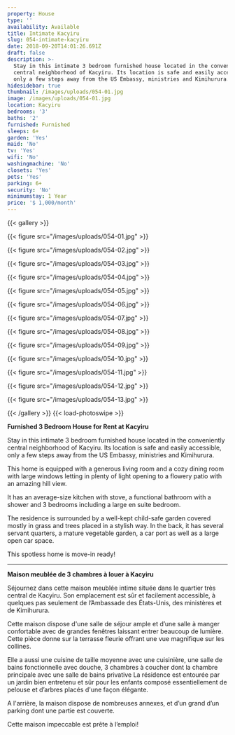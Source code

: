 ```yaml
---
property: House
type: ''
availability: Available
title: Intimate Kacyiru
slug: 054-intimate-kacyiru
date: 2018-09-20T14:01:26.691Z
draft: false
description: >-
  Stay in this intimate 3 bedroom furnished house located in the conveniently
  central neighborhood of Kacyiru. Its location is safe and easily accessible,
  only a few steps away from the US Embassy, ministries and Kimihurura.  
hidesidebar: true
thumbnail: /images/uploads/054-01.jpg
image: /images/uploads/054-01.jpg
location: Kacyiru
bedrooms: '3'
baths: '2'
furnished: Furnished
sleeps: 6+
garden: 'Yes'
maid: 'No'
tv: 'Yes'
wifi: 'No'
washingmachine: 'No'
closets: 'Yes'
pets: 'Yes'
parking: 6+
security: 'No'
minimumstay: 1 Year
price: '$ 1,000/month'
---
```

{{< gallery >}} 

{{< figure src="/images/uploads/054-01.jpg" >}} 

{{< figure src="/images/uploads/054-02.jpg" >}}

 {{< figure src="/images/uploads/054-03.jpg" >}} 

{{< figure src="/images/uploads/054-04.jpg" >}}

{{< figure src="/images/uploads/054-05.jpg" >}}

 {{< figure src="/images/uploads/054-06.jpg" >}}

 {{< figure src="/images/uploads/054-07.jpg" >}}

 {{< figure src="/images/uploads/054-08.jpg" >}}

{{< figure src="/images/uploads/054-09.jpg" >}} 

{{< figure src="/images/uploads/054-10.jpg" >}}

 {{< figure src="/images/uploads/054-11.jpg" >}} 

{{< figure src="/images/uploads/054-12.jpg" >}}

{{< figure src="/images/uploads/054-13.jpg" >}}

 {{< /gallery >}} {{< load-photoswipe >}}

**Furnished 3 Bedroom House for Rent at Kacyiru**

Stay in this intimate 3 bedroom furnished house located in the conveniently central neighborhood of Kacyiru. Its location is safe and easily accessible, only a few steps away from the US Embassy, ministries and Kimihurura.  

This home is equipped with a generous living room and a cozy dining room with large windows letting in plenty of light opening to a flowery patio with an amazing hill view. 

It has an average-size kitchen with stove, a functional bathroom with a shower and 3 bedrooms including a large en suite bedroom.

The residence is surrounded by a well-kept child-safe garden covered mostly in grass and trees placed in a stylish way. In the back, it has several servant quarters, a mature vegetable garden, a car port as well as a large open car space.

This spotless home is move-in ready!

- - -

**Maison meublée de 3 chambres à louer à Kacyiru**

Séjournez dans cette maison meublée intime située dans le quartier très central de Kacyiru.  Son emplacement est sûr et facilement accessible, à quelques pas seulement de l’Ambassade des États-Unis, des ministères et de Kimihurura. 

Cette maison dispose d'une salle de séjour ample et d’une salle à manger confortable avec de grandes fenêtres laissant entrer beaucoup de lumière. Cette pièce donne sur la terrasse fleurie offrant une vue magnifique sur les collines.

Elle a aussi une cuisine de taille moyenne avec une cuisinière, une salle de bains fonctionnelle avec douche, 3 chambres à coucher dont la chambre principale avec une salle de bains privative La résidence est entourée par un jardin bien entretenu et sûr pour les enfants composé essentiellement de pelouse et d’arbres placés d'une façon élégante. 

A  l'arrière, la maison dispose de nombreuses annexes, et d’un grand d’un parking dont une partie est couverte.

Cette maison impeccable est prête à l’emploi!
